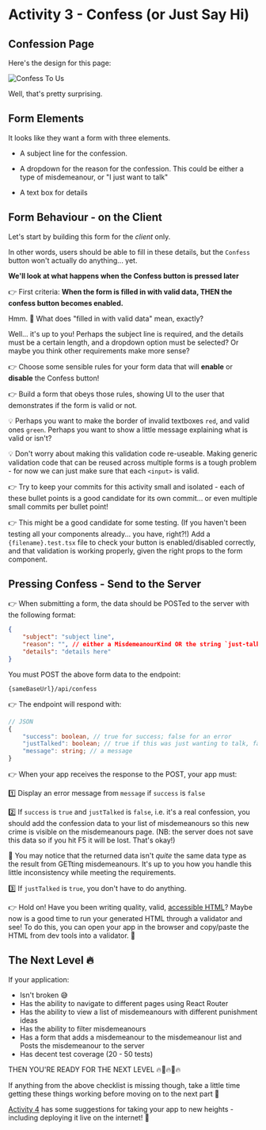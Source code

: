# Activity 3 - Confess (or Just Say Hi)

## Confession Page

Here's the design for this page:

![Confess To Us](./images/confess.png "Sketched confession page")

Well, that's pretty surprising.

## Form Elements

It looks like they want a form with three elements.

- A subject line for the confession.

- A dropdown for the reason for the confession. This could be either a type of misdemeanour, or "I just want to talk"

- A text box for details

## Form Behaviour - on the Client

Let's start by building this form for the _client_ only.

In other words, users should be able to fill in these details, but the `Confess` button won't actually do anything... yet.

**We'll look at what happens when the Confess button is pressed later**

👉 First criteria: **When the form is filled in with valid data, THEN the confess button becomes enabled.**

Hmm. 🤔 What does "filled in with valid data" mean, exactly?

Well... it's up to you! Perhaps the subject line is required, and the details must be a certain length, and a dropdown option must be selected? Or maybe you think other requirements make more sense?

👉 Choose some sensible rules for your form data that will **enable** or **disable** the Confess button!

👉 Build a form that obeys those rules, showing UI to the user that demonstrates if the form is valid or not.

💡 Perhaps you want to make the border of invalid textboxes `red`, and valid ones `green`. Perhaps you want to show a little message explaining what is valid or isn't?

💡 Don't worry about making this validation code re-useable. Making generic validation code that can be reused across multiple forms is a tough problem - for now we can just make sure that each `<input>` is valid.

👉 Try to keep your commits for this activity small and isolated - each of these bullet points is a good candidate for its own commit... or even multiple small commits per bullet point!

👉 This might be a good candidate for some testing. (If you haven't been testing all your components already... you have, right?!) Add a `{filename}.test.tsx` file to check your button is enabled/disabled correctly, and that validation is working properly, given the right props to the form component.

## Pressing Confess - Send to the Server

👉 When submitting a form, the data should be POSTed to the server with the following format:

```JSON
{
	"subject": "subject line",
	"reason": "", // either a MisdemeanourKind OR the string `just-talk`
	"details": "details here"
}
```

You must POST the above form data to the endpoint:

`{sameBaseUrl}/api/confess`

👉 The endpoint will respond with:

```TypeScript
// JSON
{
	"success": boolean, // true for success; false for an error
	"justTalked": boolean; // true if this was just wanting to talk, false for a real confession. Not present if success is false.
	"message": string; // a message
}
```

👉 When your app receives the response to the POST, your app must:

1️⃣ Display an error message from `message` if `success` is `false`

2️⃣ If `success` is `true` and `justTalked` is `false`, i.e. it's a real confession, you should add the confession data to your list of misdemeanours so this new crime is visible on the misdemeanours page. (NB: the server does not save this data so if you hit F5 it will be lost. That's okay!)

🤔 You may notice that the returned data isn't _quite_ the same data type as the result from GETting misdemeanours. It's up to you how you handle this little inconsistency while meeting the requirements.

3️⃣ If `justTalked` is `true`, you don't have to do anything.

👉 Hold on! Have you been writing quality, valid, [accessible HTML](https://reactjs.org/docs/accessibility.html#semantic-html)? Maybe now is a good time to run your generated HTML through a validator and see! To do this, you can open your app in the browser and copy/paste the HTML from dev tools into a validator. 🙌

## The Next Level 🔥

If your application:

- Isn't broken 😅
- Has the ability to navigate to different pages using React Router
- Has the ability to view a list of misdemeanours with different punishment ideas
- Has the ability to filter misdemeanours
- Has a form that adds a misdemeanour to the misdemeanour list and Posts the misdemeanour to the server
- Has decent test coverage (20 - 50 tests)

THEN YOU'RE READY FOR THE NEXT LEVEL 🔥🙌🔥🙌🔥

If anything from the above checklist is missing though, take a little time getting these things working before moving on to
the next part 🙂

[Activity 4](./activity_4.md) has some suggestions for taking your app to new heights - including deploying it live on the internet! 🤩
